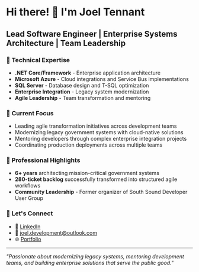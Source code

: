 # Hi there! 👋 I'm Joel Tennant

## Lead Software Engineer | Enterprise Systems Architecture | Team Leadership

### 🔧 **Technical Expertise**
- **.NET Core/Framework** - Enterprise application architecture
- **Microsoft Azure** - Cloud integrations and Service Bus implementations  
- **SQL Server** - Database design and T-SQL optimization
- **Enterprise Integration** - Legacy system modernization
- **Agile Leadership** - Team transformation and mentoring

### 🚀 **Current Focus**
- Leading agile transformation initiatives across development teams
- Modernizing legacy government systems with cloud-native solutions
- Mentoring developers through complex enterprise integration projects
- Coordinating production deployments across multiple teams

### 🎯 **Professional Highlights**
- **6+ years** architecting mission-critical government systems
- **280-ticket backlog** successfully transformed into structured agile workflows
- **Community Leadership** - Former organizer of South Sound Developer User Group

### 🤝 **Let's Connect**
- 💼 [LinkedIn](https://linkedin.com/in/joeltennant)
- 📧 joel.development@outlook.com
- 🌐 [Portfolio](https://joeltennant.github.io)

---
*"Passionate about modernizing legacy systems, mentoring development teams, and building enterprise solutions that serve the public good."*
